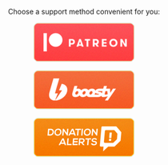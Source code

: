 <p align="center">Choose a support method convenient for you:</p>

<p align="center"> <a href="https://www.patreon.com/axel_k"> <img src="misc/images/button-patreon.png"> </a> </p>

<p align="center"> <a href="https://boosty.to/axel_k"> <img src="misc/images/button-boosty.png"> </a> </p>

<p align="center"> <a href="https://www.donationalerts.com/r/axel_k"> <img src="misc/images/button-donationalerts.png"> </a> </p>

[comment]: <> (<p align="center"> <a href="https://streamelements.com/axe1_k/tip"> <img src="misc/images/button-streamelements.png"> </a> </p>)
